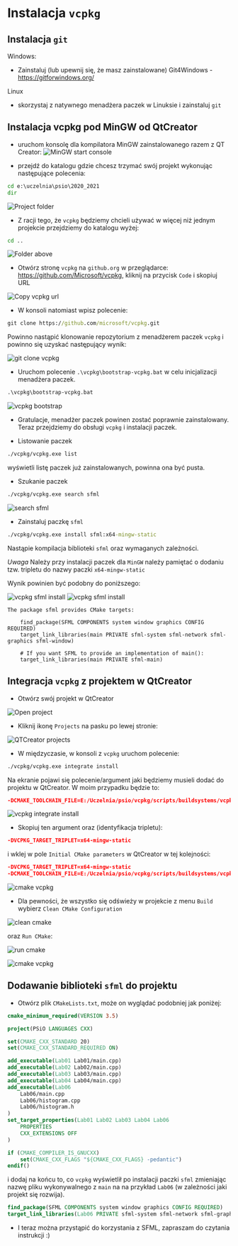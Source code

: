 # Instalacja `vcpkg`

## Instalacja `git`

Windows:

- Zainstaluj (lub upewnij się, że masz zainstalowane) Git4Windows - <https://gitforwindows.org/>

Linux

- skorzystaj z natywnego menadżera paczek w Linuksie i zainstaluj `git`

## Instalacja vcpkg pod MinGW od QtCreator

- uruchom konsolę dla kompilatora MinGW zainstalowanego razem z QT Creator:
![MinGW start console](img/mingw_console_start.png)

- przejdź do katalogu gdzie chcesz trzymać swój projekt wykonując następujące polecenia:

```cmd
cd e:\uczelnia\psio\2020_2021
dir
```

![Project folder](img/project_folder.png)

- Z racji tego, że `vcpkg` będziemy chcieli używać w więcej niż jednym projekcie przejdziemy do katalogu wyżej:

```cmd
cd ..
```

![Folder above](img/folder_above.png)

- Otwórz stronę `vcpkg` na `github.org` w przeglądarce: <https://github.com/Microsoft/vcpkg>, kliknij na przycisk `Code` i skopiuj URL

![Copy vcpkg url](img/copy_vcpkg_url.png)

- W konsoli natomiast wpisz polecenie:

```cmd
git clone https://github.com/microsoft/vcpkg.git
```

Powinno nastąpić klonowanie repozytorium z menadżerem paczek `vcpkg` i powinno się uzyskać następujący wynik:

![git clone vcpkg](img/git_clone_vcpkg.png)

- Uruchom polecenie `.\vcpkg\bootstrap-vcpkg.bat` w celu inicjalizacji menadżera paczek.

```cmd
.\vcpkg\bootstrap-vcpkg.bat
```

![vcpkg bootstrap](img/vcpkg_bootstrap.png)

- Gratulacje, menadżer paczek powinen zostać poprawnie zainstalowany. Teraz przejdziemy do obsługi `vcpkg` i instalacji paczek.

- Listowanie paczek

```cmd
./vcpkg/vcpkg.exe list
```

wyświetli listę paczek już zainstalowanych, powinna ona być pusta.

- Szukanie paczek

```cmd
./vcpkg/vcpkg.exe search sfml
```

![search sfml](img/vcpkg_search_sfml.png)

- Zainstaluj paczkę `sfml`

```cmd
./vcpkg/vcpkg.exe install sfml:x64-mingw-static
```

Nastąpie kompilacja biblioteki `sfml` oraz wymaganych zależności.

*Uwaga* Należy przy instalacji paczek dla `MinGW` należy pamiętać o dodaniu tzw. tripletu do nazwy paczki `x64-mingw-static`

Wynik powinien być podobny do poniższego:

![vcpkg sfml install](img/vcpkg_sfml_install.png)
![vcpkg sfml install](img/vcpkg_sfml_install2.png)

```text
The package sfml provides CMake targets:

    find_package(SFML COMPONENTS system window graphics CONFIG REQUIRED)
    target_link_libraries(main PRIVATE sfml-system sfml-network sfml-graphics sfml-window)

    # If you want SFML to provide an implementation of main():
    target_link_libraries(main PRIVATE sfml-main)
```

## Integracja `vcpkg` z projektem w QtCreator

- Otwórz swój projekt w QtCreator

![Open project](img/open_qt_project.png)

- Kliknij ikonę `Projects` na pasku po lewej stronie:

![QTCreator projects](img/qtcreator_projects.png)

- W międzyczasie, w konsoli z `vcpkg` uruchom polecenie:

```cmd
./vcpkg/vcpkg.exe integrate install
```

Na ekranie pojawi się polecenie/argument jaki będziemy musieli dodać do projektu w QtCreator. W moim przypadku będzie to:

```cmake
-DCMAKE_TOOLCHAIN_FILE=E:/Uczelnia/psio/vcpkg/scripts/buildsystems/vcpkg.cmake
```

![vcpkg integrate install](img/vcpkg_integrate_install.png)

- Skopiuj ten argument oraz (identyfikacja tripletu):

```cmake
-DVCPKG_TARGET_TRIPLET=x64-mingw-static
```

i wklej w pole `Initial CMake parameters` w QtCreator w tej kolejności:

```cmake
-DVCPKG_TARGET_TRIPLET=x64-mingw-static
-DCMAKE_TOOLCHAIN_FILE=E:/Uczelnia/psio/vcpkg/scripts/buildsystems/vcpkg.cmake
```

![cmake vcpkg](img/qtcreator_project_cmake_vcpkg2.png)

- Dla pewności, że wszystko się odświeży w projekcie z menu `Build` wybierz `Clean CMake Configuration`

![clean cmake](img/clean_cmake.png)

oraz `Run CMake`:

![run cmake](img/run_cmake.png)

![cmake vcpkg](img/cmake_vcpkg2.png)

## Dodawanie biblioteki `sfml` do projektu

- Otwórz plik `CMakeLists.txt`, może on wyglądać podobniej jak poniżej:

```cmake
cmake_minimum_required(VERSION 3.5)

project(PSiO LANGUAGES CXX)

set(CMAKE_CXX_STANDARD 20)
set(CMAKE_CXX_STANDARD_REQUIRED ON)

add_executable(Lab01 Lab01/main.cpp)
add_executable(Lab02 Lab02/main.cpp)
add_executable(Lab03 Lab03/main.cpp)
add_executable(Lab04 Lab04/main.cpp)
add_executable(Lab06
    Lab06/main.cpp
    Lab06/histogram.cpp
    Lab06/histogram.h
)
set_target_properties(Lab01 Lab02 Lab03 Lab04 Lab06
    PROPERTIES
    CXX_EXTENSIONS OFF
)

if (CMAKE_COMPILER_IS_GNUCXX)
    set(CMAKE_CXX_FLAGS "${CMAKE_CXX_FLAGS} -pedantic")
endif()
```

i dodaj na końcu to, co `vcpkg` wyświetlił po instalacji paczki `sfml` zmieniając nazwę pliku wykonywalnego z `main` na na przykład `Lab06` (w zależności jaki projekt się rozwija).

```cmake
find_package(SFML COMPONENTS system window graphics CONFIG REQUIRED)
target_link_libraries(Lab06 PRIVATE sfml-system sfml-network sfml-graphics sfml-window)
```

- I teraz można przystąpić do korzystania z SFML, zapraszam do czytania instrukcji :)